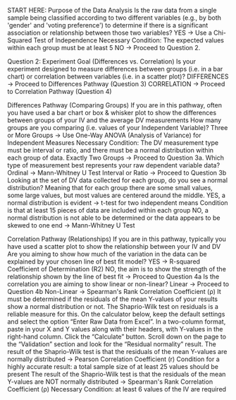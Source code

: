 START HERE: Purpose of the Data Analysis
Is the raw data from a single sample being classified according to two different variables (e.g., by both 'gender' and 'voting preference') to determine if there is a significant association or relationship between those two variables?
YES → Use a Chi-Squared Test of Independence
Necessary Condition: The expected values within each group must be at least 5
NO → Proceed to Question 2.

Question 2: Experiment Goal (Differences vs. Correlation)
Is your experiment designed to measure differences between groups (i.e. in a bar chart) or correlation between variables (i.e. in a scatter plot)?
DIFFERENCES → Proceed to Differences Pathway (Question 3)
CORRELATION → Proceed to Correlation Pathway (Question 4)

Differences Pathway (Comparing Groups)
If you are in this pathway, often you have used a bar chart or box & whisker plot to show the differences between groups of your IV and the average DV measurements
How many groups are you comparing (i.e. values of your Independent Variable)?
Three or More Groups → Use One-Way ANOVA (Analysis of Variance) for Independent Measures
Necessary Condition: The DV measurement type must be interval or ratio, and there must be a normal distribution within each group of data.
Exactly Two Groups → Proceed to Question 3a.
Which type of measurement best represents your raw dependent variable data? 
Ordinal → Mann-Whitney U Test
Interval or Ratio → Proceed to Question 3b
Looking at the set of DV data collected for each group, do you see a normal distribution? Meaning that for each group there are some small values, some large values, but most values are centered around the middle.
YES, a normal distribution is evident → t-test for two independent means
Condition is that at least 15 pieces of data are included within each group
NO, a normal distribution is not able to be determined or the data appears to be skewed to one end → Mann-Whitney U Test

Correlation Pathway (Relationships)
If you are in this pathway, typically you have used a scatter plot to show the relationship between your IV and DV
Are you aiming to show how much of the variation in the data can be explained by your chosen line of best fit model?
YES → R-squared Coefficient of Determination (R2)
NO, the aim is to show the strength of the relationship shown by the line of best fit → Proceed to Question 4a
Is the correlation you are aiming to show linear or non-linear?
Linear → Proceed to Question 4b
Non-Linear → Spearman's Rank Correlation Coefficient (ρ) 
It must be determined if the residuals of the mean Y-values of your results show a normal distribution or not. The Shaprio-Wilk test on residuals is a reliable measure for this. On the calculator below, keep the default settings and select the option “Enter Raw Data from Excel”. In a two-column format, paste in your X and Y values along with their headers, with Y-values in the right-hand column. Click the “Calculate” button. Scroll down on the page to the “Validation” section and look for the “Residual normality” result. 
The result of the Shaprio-Wilk test is that the residuals of the mean Y-values are normally distributed → Pearson Correlation Coefficient (r) 
Condition for a highly accurate result: a total sample size of at least 25 values should be present
The result of the Shaprio-Wilk test is that the residuals of the mean Y-values are NOT normally distributed → Spearman's Rank Correlation Coefficient (ρ) 
Necessary Condition: at least 6 values of the IV are required
